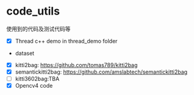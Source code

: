 # code_utils
使用到的代码及测试代码等

- [x] Thread c++ demo in thread_demo folder
- dataset
- [x] kitti2bag: https://github.com/tomas789/kitti2bag
- [x] semantickitti2bag: https://github.com/amslabtech/semantickitti2bag
- [ ] kitti3602bag:TBA
- [x] Opencv4 code
